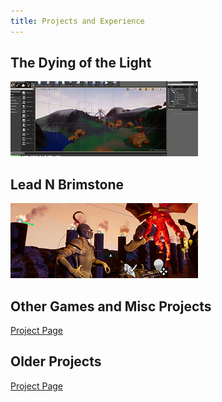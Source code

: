 ```yaml
---
title: Projects and Experience
---
```


## **The Dying of the Light**
<a href="/projects/DyingOfTheLight"><img src="/assets/img/LDCover.PNG" alt="The Dying of the Light Project Page Preview" class="previewBorder" /></a>

## **Lead N Brimstone** 
<a href="/projects/LeadNBrimstone"><img src="/assets/img/LnBCover.PNG" alt="Lead N Brimstone Project Page Preview" class="previewBorder" /></a>

## **Other Games and Misc Projects** 
[Project Page](/projects/GameJamMisc) 

## **Older Projects** 
[Project Page](/projects/OldProjects) 